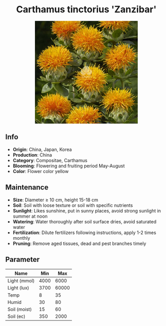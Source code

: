 <h1 align='center'>Carthamus tinctorius 'Zanzibar'</h1>
<p align="center">
    <img 
        align='center'
        width='320'
        src="../images/carthamus tinctorius zanzibar.png" 
        alt='Carthamus tinctorius 'Zanzibar'' />
</p>

## Info

 - **Origin**: China, Japan, Korea
 - **Production**: China
 - **Category**: Compositae, Carthamus
 - **Blooming**: Flowering and fruiting period May-August
 - **Color**: Flower color yellow

## Maintenance

 - **Size**: Diameter ≥ 10 cm, height 15-18 cm
 - **Soil**: Soil with loose texture or soil with specific nutrients
 - **Sunlight**: Likes sunshine, put in sunny places, avoid strong sunlight in summer at noon
 - **Watering**: Water thoroughly after soil surface dries, avoid saturated water
 - **Fertilization**: Dilute fertilizers following instructions, apply 1-2 times monthly
 - **Pruning**: Remove aged tissues, dead and pest branches timely

## Parameter

| Name         | Min  | Max   |
|--------------|------|-------|
| Light (mmol) | 4000 | 6000  |
| Light (lux)  | 3700 | 60000 |
| Temp         | 8    | 35    |
| Humid        | 30   | 80    |
| Soil (moist) | 15   | 60    |
| Soil (ec)    | 350  | 2000  |